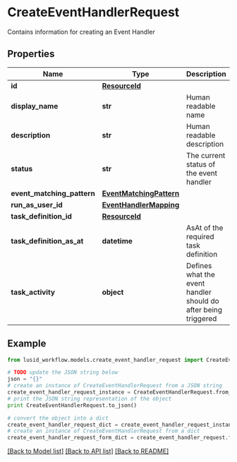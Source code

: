 # CreateEventHandlerRequest

Contains information for creating an Event Handler

## Properties
Name | Type | Description | Notes
------------ | ------------- | ------------- | -------------
**id** | [**ResourceId**](ResourceId.md) |  | 
**display_name** | **str** | Human readable name | 
**description** | **str** | Human readable description | [optional] 
**status** | **str** | The current status of the event handler | 
**event_matching_pattern** | [**EventMatchingPattern**](EventMatchingPattern.md) |  | 
**run_as_user_id** | [**EventHandlerMapping**](EventHandlerMapping.md) |  | 
**task_definition_id** | [**ResourceId**](ResourceId.md) |  | 
**task_definition_as_at** | **datetime** | AsAt of the required task definition | [optional] 
**task_activity** | **object** | Defines what the event handler should do after being triggered | 

## Example

```python
from lusid_workflow.models.create_event_handler_request import CreateEventHandlerRequest

# TODO update the JSON string below
json = "{}"
# create an instance of CreateEventHandlerRequest from a JSON string
create_event_handler_request_instance = CreateEventHandlerRequest.from_json(json)
# print the JSON string representation of the object
print CreateEventHandlerRequest.to_json()

# convert the object into a dict
create_event_handler_request_dict = create_event_handler_request_instance.to_dict()
# create an instance of CreateEventHandlerRequest from a dict
create_event_handler_request_form_dict = create_event_handler_request.from_dict(create_event_handler_request_dict)
```
[[Back to Model list]](../README.md#documentation-for-models) [[Back to API list]](../README.md#documentation-for-api-endpoints) [[Back to README]](../README.md)


